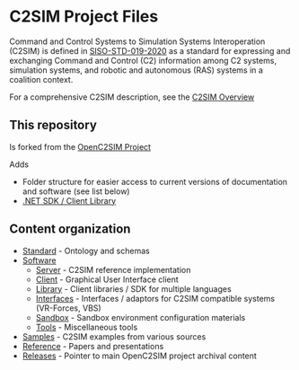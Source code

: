 # C2SIM Project Files

Command and Control Systems to Simulation Systems Interoperation (C2SIM) is defined in [SISO-STD-019-2020](https://www.sisostds.org/DigitalLibrary.aspx?Command=Core_Download&EntryId=51765) 
as a standard for expressing
and  exchanging  Command  and  Control  (C2)  information  among  C2  systems,  simulation  systems,  and 
robotic and autonomous (RAS) systems in a coalition context. 


For a comprehensive C2SIM description, see the [C2SIM Overview](Reference/C2SIM-Overview1.pdf)

## This repository

Is forked from the [OpenC2SIM Project](https://github.com/OpenC2SIM/OpenC2SIM.github.io)

Adds 
* Folder structure for easier access to current versions of documentation and software (see list below)
* [.NET SDK / Client Library](https://github.com/hyssostech/OpenC2SIM.github.io/tree/master/Software/Library/CS/C2SIMSDK)

## Content organization

* [Standard](https://github.com/hyssostech/OpenC2SIM.github.io/tree/master/Standard) - Ontology and schemas
* [Software](https://github.com/hyssostech/OpenC2SIM.github.io/tree/master/Software)
    * [Server](https://github.com/hyssostech/OpenC2SIM.github.io/tree/master/Software/Server) - C2SIM reference implementation
    * [Client](https://github.com/hyssostech/OpenC2SIM.github.io/tree/master/Software/Client) - Graphical User Interface client
    * [Library](https://github.com/hyssostech/OpenC2SIM.github.io/tree/master/Software/Library) - Client libraries / SDK for multiple languages
    * [Interfaces](https://github.com/hyssostech/OpenC2SIM.github.io/tree/master/Software/Interfaces) - Interfaces / adaptors for C2SIM compatible systems (VR-Forces, VBS)
    * [Sandbox](https://github.com/hyssostech/OpenC2SIM.github.io/tree/master/Software/Sandbox) - Sandbox environment configuration materials
    * [Tools](https://github.com/hyssostech/OpenC2SIM.github.io/tree/master/Software/Tools) - Miscellaneous tools
* [Samples](https://github.com/hyssostech/OpenC2SIM.github.io/tree/master/Samples) - C2SIM examples from various sources 
* [Reference](https://github.com/hyssostech/OpenC2SIM.github.io/tree/master/Reference) - Papers and presentations
* [Releases](https://github.com/hyssostech/OpenC2SIM.github.io/tree/master/Releases) - Pointer to main OpenC2SIM project archival content
